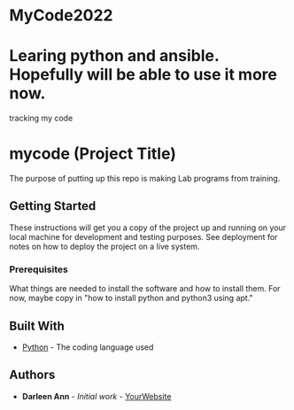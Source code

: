# MyCode2022
# Learing python and ansible.  Hopefully will be able to use it more now.
tracking my code

# mycode (Project Title)

The purpose of putting up this repo is making Lab programs from training.

## Getting Started

These instructions will get you a copy of the project up and running on your local machine
for development and testing purposes. See deployment for notes on how to deploy the project
on a live system.

### Prerequisites

What things are needed to install the software and how to install them. For now, maybe copy in
"how to install python and python3 using apt."

## Built With

* [Python](https://www.python.org/) - The coding language used

## Authors

* **Darleen Ann** - *Initial work* - [YourWebsite](https://example.com/)

